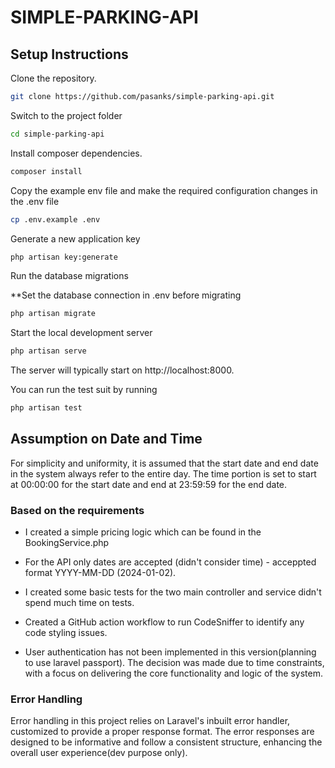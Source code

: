 # SIMPLE-PARKING-API

## Setup Instructions

Clone the repository.
```bash
git clone https://github.com/pasanks/simple-parking-api.git
```

Switch to the project folder

```bash
cd simple-parking-api
```

Install composer dependencies.

```bash
composer install
```

Copy the example env file and make the required configuration changes in the .env file

```bash
cp .env.example .env
```

Generate a new application key
```bash
php artisan key:generate
```
Run the database migrations

**Set the database connection in .env before migrating

```bash
php artisan migrate
```

Start the local development server

```bash
php artisan serve
```
The server will typically start on http://localhost:8000.

You can run the test suit by running

```bash
php artisan test
```

## Assumption on Date and Time

For simplicity and uniformity, it is assumed that the start date and end date in the system always refer to the entire day. The time portion is set to start at 00:00:00 for the start date and end at 23:59:59 for the end date.


### Based on the requirements 
- I created a simple pricing logic which can be found in the BookingService.php
- For the API only dates are accepted (didn't consider time) - acceppted format YYYY-MM-DD (2024-01-02).

- I created some basic tests for the two main controller and service didn't spend much time on tests.
- Created a GitHub action workflow to run CodeSniffer to identify any code styling issues.
- User authentication has not been implemented in this version(planning to use laravel passport). The decision was made due to time constraints, with a focus on delivering the core functionality and logic of the system.

### Error Handling

Error handling in this project relies on Laravel's inbuilt error handler, customized to provide a proper response format. The error responses are designed to be informative and follow a consistent structure, enhancing the overall user experience(dev purpose only).
